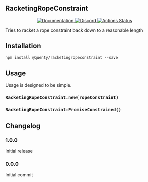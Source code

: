 ## RacketingRopeConstraint
<div align="center">
  <a href="http://quenty.github.io/api/">
    <img src="https://img.shields.io/badge/docs-website-green.svg" alt="Documentation" />
  </a>
  <a href="https://discord.gg/mhtGUS8">
    <img src="https://img.shields.io/badge/discord-nevermore-blue.svg" alt="Discord" />
  </a>
  <a href="https://github.com/Quenty/NevermoreEngine/actions">
    <img src="https://github.com/Quenty/NevermoreEngine/workflows/luacheck/badge.svg" alt="Actions Status" />
  </a>
</div>

Tries to racket a rope constraint back down to a reasonable length

## Installation
```
npm install @quenty/racketingropeconstraint --save
```

## Usage
Usage is designed to be simple.

### `RacketingRopeConstraint.new(ropeConstraint)`

### `RacketingRopeConstraint:PromiseConstrained()`


## Changelog

### 1.0.0
Initial release

### 0.0.0
Initial commit
